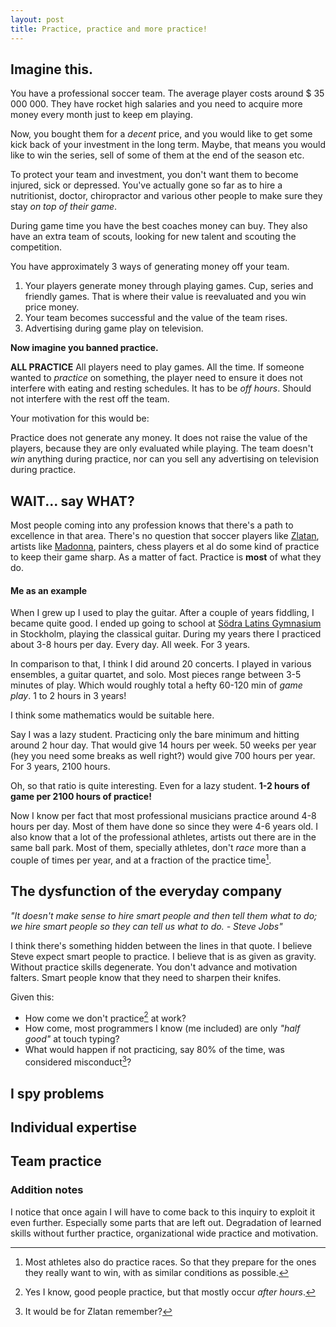 ```yaml
---
layout: post
title: Practice, practice and more practice! 
---
```


## Imagine this.

You have a professional soccer team. The average player costs around $ 35 000 000. 
They have rocket high salaries and you need to acquire more money every month just
to keep em playing.  

Now, you bought them for a *decent* price, and you would like to get some kick back
of your investment in the long term. Maybe, that means you would like to win the 
series, sell of some of them at the end of the season etc. 

To protect your team and investment, you don't want them to become injured, sick 
or depressed. You've actually gone so far as to hire a nutritionist, doctor, 
chiropractor and various other people to make sure they stay *on top of their game*.

During game time you have the best coaches money can buy. They also have an extra
team of scouts, looking for new talent and scouting the competition.

You have approximately 3 ways of generating money off your team.

  1. Your players generate money through playing games. Cup, series and friendly games.
     That is where their value is reevaluated and you win price money. 
  2. Your team becomes successful and the value of the team rises.
  3. Advertising during game play on television.

**Now imagine you banned practice.**

**ALL PRACTICE**
All players need to play games. All the time. If someone wanted to *practice* on something,
the player need to ensure it does not interfere with eating and resting schedules. It 
has to be *off hours*. Should not interfere with the rest off the team.  

Your motivation for this would be:

Practice does not generate any money. It does not raise the value of the players, because they are only evaluated
while playing. The team doesn't *win* anything during practice, nor can you sell
any advertising on television during practice.

## WAIT... say WHAT?
Most people coming into any profession knows that there's a path to excellence in
that area. There's no question that soccer players like [Zlatan](https://en.wikipedia.org/wiki/Zlatan_Ibrahimovi%C4%87), 
artists like [Madonna](https://en.wikipedia.org/wiki/Madonna_(entertainer)), painters, chess players et al
 do some kind of practice to keep their game sharp.
As a matter of fact. Practice is **most** of what they do.

#### Me as an example
When I grew up I used to play the guitar. After a couple of years fiddling, I became 
quite good. I ended up going to school at [Södra Latins Gymnasium](http://sodralatinsgymnasium.stockholm.se/)
in Stockholm, playing the classical guitar. During my years there I practiced about 3-8 hours per day. Every day. All week. 
For 3 years.

In comparison to that, I think I did around 20 concerts. I played in various ensembles, a guitar quartet, and solo.
Most pieces range between 3-5 minutes of play. Which would roughly total a hefty 60-120 min of 
*game play*. 1 to 2 hours in 3 years!

I think some mathematics would be suitable here.

Say I was a lazy student. Practicing only the bare minimum and hitting around 2 hour day.
That would give 14 hours per week. 50 weeks per year (hey you need some breaks as well right?)
would give 700 hours per year. For 3 years, 2100 hours. 

Oh, so that ratio is quite interesting. Even for a lazy student. **1-2 hours of game per 
2100 hours of practice!**

Now I know per fact that most professional musicians practice around 4-8 hours per day.
Most of them have done so since they were 4-6 years old. I also know that a lot of the
professional athletes, artists out there are in the same ball park. Most of them, specially 
athletes, don't *race* more than a couple of times per year, and at a fraction of the 
practice time[^races].

## The dysfunction of the everyday company 
*"It doesn't make sense to hire smart people and then tell them what to do; we hire smart people so they can tell us what to do. - Steve Jobs"*

I think there's something hidden between the lines in that quote. I believe Steve 
expect smart people to practice. I believe that is as given as gravity. 
Without practice skills degenerate. You don't advance and motivation falters. 
Smart people know that they need to sharpen their knifes. 

Given this:

 - How come we don't practice[^practice] at work?
 - How come, most programmers I know (me included) are only *"half good"* at touch typing?
 - What would happen if not practicing, say 80% of the time, was considered misconduct[^misconduct]?

## I spy problems

## Individual expertise

## Team practice


### Addition notes
I notice that once again I will have to come back to this inquiry to exploit it even further. 
Especially some parts that are left out. Degradation of learned skills without further practice, 
organizational wide practice and motivation.


[^races]: Most athletes also do practice races. So that they prepare for the ones they really want to win, with as similar conditions as possible.
[^practice]: Yes I know, good people practice, but that mostly occur *after hours*.
[^misconduct]: It would be for Zlatan remember?

